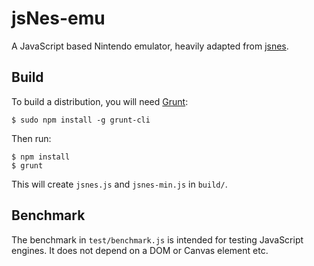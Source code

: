 jsNes-emu
=====

A JavaScript based Nintendo emulator, heavily adapted from [jsnes](https://github.com/bfirsh/jsnes).

Build
-----

To build a distribution, you will need [Grunt](http://gruntjs.com):

    $ sudo npm install -g grunt-cli

Then run:

    $ npm install
    $ grunt

This will create ``jsnes.js`` and ``jsnes-min.js`` in ``build/``.

Benchmark
---------

The benchmark in ``test/benchmark.js`` is intended for testing JavaScript 
engines. It does not depend on a DOM or Canvas element etc.